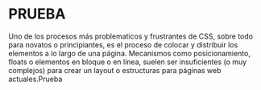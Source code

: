 # PRUEBA
Uno de los procesos más problematicos y frustrantes de CSS, sobre todo para novatos o principiantes, es el proceso de colocar y distribuir los elementos a lo largo de una página. Mecanismos como posicionamiento, floats o elementos en bloque o en línea, suelen ser insuficientes (o muy complejos) para crear un layout o estructuras para páginas web actuales.Prueba
